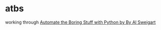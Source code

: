 # atbs
working through [Automate the Boring Stuff with Python by By Al Sweigart](http://automatetheboringstuff.com/2e/)
